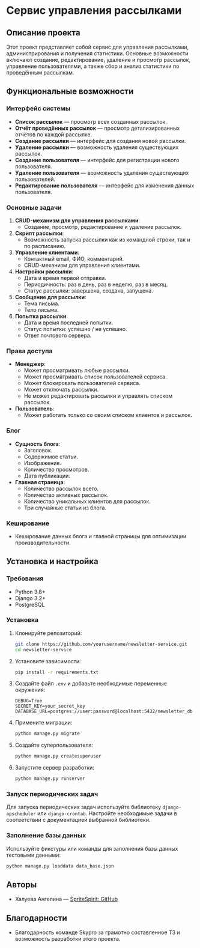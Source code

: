 # Сервис управления рассылками

## Описание проекта

Этот проект представляет собой сервис для управления рассылками, администрирования и получения статистики. Основные возможности включают создание, редактирование, удаление и просмотр рассылок, управление пользователями, а также сбор и анализ статистики по проведённым рассылкам.

## Функциональные возможности

### Интерфейс системы

- **Список рассылок** — просмотр всех созданных рассылок.
- **Отчёт проведённых рассылок** — просмотр детализированных отчётов по каждой рассылке.
- **Создание рассылки** — интерфейс для создания новой рассылки.
- **Удаление рассылки** — возможность удаления существующих рассылок.
- **Создание пользователя** — интерфейс для регистрации нового пользователя.
- **Удаление пользователя** — возможность удаления существующих пользователей.
- **Редактирование пользователя** — интерфейс для изменения данных пользователя.

### Основные задачи

1. **CRUD-механизм для управления рассылками**:
   - Создание, просмотр, редактирование и удаление рассылок.
2. **Скрипт рассылки**:
   - Возможность запуска рассылки как из командной строки, так и по расписанию.
3. **Управление клиентами**:
   - Контактный email, ФИО, комментарий.
   - CRUD-механизм для управления клиентами.
4. **Настройки рассылки**:
   - Дата и время первой отправки.
   - Периодичность: раз в день, раз в неделю, раз в месяц.
   - Статус рассылки: завершена, создана, запущена.
5. **Сообщение для рассылки**:
   - Тема письма.
   - Тело письма.
6. **Попытка рассылки**:
   - Дата и время последней попытки.
   - Статус попытки: успешно / не успешно.
   - Ответ почтового сервера.

### Права доступа

- **Менеджер**:
  - Может просматривать любые рассылки.
  - Может просматривать список пользователей сервиса.
  - Может блокировать пользователей сервиса.
  - Может отключать рассылки.
  - Не может редактировать рассылки и управлять списком рассылок.
- **Пользователь**:
  - Может работать только со своим списком клиентов и рассылок.

### Блог

- **Сущность блога**:
  - Заголовок.
  - Содержимое статьи.
  - Изображение.
  - Количество просмотров.
  - Дата публикации.
- **Главная страница**:
  - Количество рассылок всего.
  - Количество активных рассылок.
  - Количество уникальных клиентов для рассылок.
  - Три случайные статьи из блога.

### Кеширование

- Кеширование данных блога и главной страницы для оптимизации производительности.

## Установка и настройка

### Требования

- Python 3.8+
- Django 3.2+
- PostgreSQL

### Установка

1. Клонируйте репозиторий:
   ```bash
   git clone https://github.com/yourusername/newsletter-service.git
   cd newsletter-service
   ```

2. Установите зависимости:
   ```bash
   pip install -r requirements.txt
   ```

3. Создайте файл `.env` и добавьте необходимые переменные окружения:
   ```env
   DEBUG=True
   SECRET_KEY=your_secret_key
   DATABASE_URL=postgres://user:password@localhost:5432/newsletter_db
   ```

4. Примените миграции:
   ```bash
   python manage.py migrate
   ```

5. Создайте суперпользователя:
   ```bash
   python manage.py createsuperuser
   ```

6. Запустите сервер разработки:
   ```bash
   python manage.py runserver
   ```

### Запуск периодических задач

Для запуска периодических задач используйте библиотеку `django-apscheduler` или `django-crontab`. Настройте необходимые задачи в соответствии с документацией выбранной библиотеки.

### Заполнение базы данных

Используйте фикстуры или команды для заполнения базы данных тестовыми данными:
```bash
python manage.py loaddata data_base.json
```

## Авторы

- Халуева Ангелина — [SpriteSpirit: GitHub](https://github.com/SpriteSpirit)

## Благодарности

- Благодарность команде Skypro за грамотно составленное ТЗ и возможность разработки этого проекта.